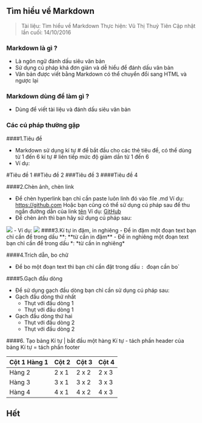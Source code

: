 ## Tìm hiểu về Markdown
>Tài liệu: Tìm hiểu về Markdown
>Thực hiện: Vũ Thị Thuỷ Tiên
>Cập nhật lần cuối: 14/10/2016

### Markdown là gì ?
- Là ngôn ngữ đánh dấu siêu văn bản
- Sử dụng cú pháp khá đơn giản và dễ hiểu để đánh dấu văn bản
- Văn bản được viết bằng Markdown có thể chuyển đổi sang HTML và ngược lại

### Markdown dùng để làm gì ?
- Dùng để viết tài liệu và đánh dấu siêu văn bản

### Các cú pháp thường gặp
####1.Tiêu đề
- Markdown sử dụng kí tự # để bắt đầu cho các thẻ tiêu để, có thể dùng từ 1 đến 6 kí tự # liên tiếp mức độ giảm dần từ 1 đến 6
- Ví dụ:

#Tiêu đề 1
##Tiêu đề 2
###Tiêu đề 3
####Tiêu đề 4

####2.Chèn ảnh, chèn link
- Để chèn hyperlink bạn chỉ cần paste luôn linh đó vào file .md
Ví dụ: https://github.com
Hoặc bạn cũng có thể sử dụng cú pháp sau để thu ngắn đường dẫn của link
[tên](http://...........)
Ví dụ: [GitHub](https://github.com)
- Để chèn ảnh thì bạn hãy sử dụng cú pháp sau:
<img src="link ảnh của bạn">
- Ví dụ: <img src="http://imgur.com/a/3qg0Y">
####3.Kí tự in đậm, in nghiêng
- Để in đậm một đoạn text bạn chỉ cần để trong dấu **:
**từ cần in đậm**
- Để in nghiêng một đoạn text bạn chỉ cần để trong dấu *:
*từ cần in nghiêng*

####4.Trích dẫn, bo chữ
- Để bo một đoạn text thì bạn chỉ cần đặt trong dấu `:
`đoạn cần bo`

####5.Gạch đầu dòng
- Để sử dụng gạch đầu dòng bạn chỉ cần sử dụng cú pháp sau:
- Gạch đầu dòng thứ nhất
  <ul>
  <li>Thụt với đầu dòng 1</li>
  <li>Thụt với đầu dòng 1</li>
  </ul>
- Gạch đầu dòng thứ hai
  <ul>
  <li>Thụt với đầu dòng 2</li>
  <li>Thụt với đầu dòng 2</li>
  </ul>

####6. Tạo bảng
Kí tự | bắt đầu một hàng
Kí tự - tách phần header của bảng
Kí tự = tách phần footer

| Cột 1 Hàng 1 | Cột 2 | Cột 3| Cột 4 |
|--------------|-------|------|-------|
| Hàng 2 | 2 x 1 | 2 x 2 | 2 x 3 | 2 x 4 |
| Hàng 3 | 3 x 1 | 3 x 2 | 3 x 3 | 3 x 4 |
| Hàng 4 | 4 x 1 | 4 x 2 | 4 x 3 | 4 x 4 |

## Hết